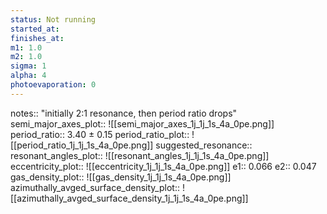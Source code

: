 ```yaml
---
status: Not running
started_at:
finishes_at:
m1: 1.0
m2: 1.0
sigma: 1
alpha: 4
photoevaporation: 0
---
```


notes:: "initially 2:1 resonance, then period ratio drops"
semi_major_axes_plot:: ![[semi_major_axes_1j_1j_1s_4a_0pe.png]]
period_ratio:: 3.40 ± 0.15
period_ratio_plot:: ![[period_ratio_1j_1j_1s_4a_0pe.png]]
suggested_resonance:: 
resonant_angles_plot:: ![[resonant_angles_1j_1j_1s_4a_0pe.png]]
eccentricity_plot:: ![[eccentricity_1j_1j_1s_4a_0pe.png]]
e1:: 0.066
e2:: 0.047
gas_density_plot:: ![[gas_density_1j_1j_1s_4a_0pe.png]]
azimuthally_avged_surface_density_plot:: ![[azimuthally_avged_surface_density_1j_1j_1s_4a_0pe.png]]
